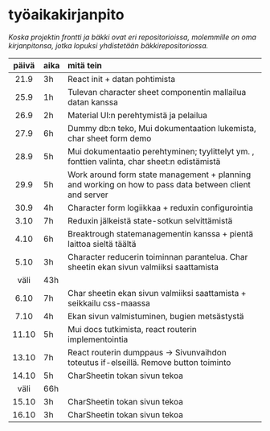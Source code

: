 # työaikakirjanpito

*Koska projektin frontti ja bäkki ovat eri repositorioissa, molemmille on oma kirjanpitonsa, jotka lopuksi yhdistetään bäkkirepositoriossa.*

| päivä | aika | mitä tein  |
| :----:|:-----| :-----|
| 21.9 | 3h | React init + datan pohtimista |
| 25.9 | 1h | Tulevan character sheet componentin mallailua datan kanssa |
| 26.9 | 2h | Material UI:n perehtymistä ja pelailua |
| 27.9 | 6h | Dummy db:n teko, Mui dokumentaation lukemista, char sheet form demo |
| 28.9 | 5h | Mui dokumentaatio perehtyminen; tyylittelyt ym. , fonttien valinta, char sheet:n edistämistä |
| 29.9 | 5h | Work around form state management + planning and working on how to pass data between client and server |
| 30.9 | 4h | Character form logiikkaa + reduxin configurointia |
| 3.10 | 7h | Reduxin jälkeistä state-sotkun selvittämistä |
| 4.10 | 6h | Breaktrough statemanagementin kanssa + pientä laittoa sieltä täältä |
| 5.10 | 3h | Character reducerin toiminnan parantelua. Char sheetin ekan sivun valmiiksi saattamista |
| väli | 43h |  |
| 6.10 | 7h | Char sheetin ekan sivun valmiiksi saattamista + seikkailu css-maassa |
| 7.10 | 4h | Ekan sivun valmistuminen, bugien metsästystä |
| 11.10 | 5h | Mui docs tutkimista, react routerin implementointia |
| 13.10 | 7h | React routerin dumppaus -> Sivunvaihdon toteutus if-elseillä. Remove button toiminto |
| 14.10 | 5h | CharSheetin tokan sivun tekoa |
| väli | 66h |  |
| 15.10 | 3h | CharSheetin tokan sivun tekoa |
| 16.10 | 3h | CharSheetin tokan sivun tekoa |